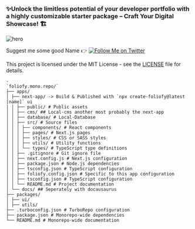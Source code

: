 ### ✨Unlock the limitless potential of your developer portfolio with a highly customizable starter package – Craft Your Digital Showcase! 🏗

![hero](https://media.licdn.com/dms/image/D4D16AQF04hifq1CYgQ/profile-displaybackgroundimage-shrink_350_1400/0/1694337728927?e=1701302400&v=beta&t=OF05JBn7NF0jD6JOuUJt3Mcb_oDg4HivfA4sfRYFvys)

<p>
Suggest me some good Name 👉
  <a href="https://twitter.com/rajni2k2">
    <img alt="Follow Me on Twitter" src="https://img.shields.io/twitter/follow/rajni.svg?label=follow+@rajni&style=social&logo=twitter"/>
  </a>
</p>

This project is licensed under the MIT License - see the [LICENSE](LICENSE) file for details.

```
- 
`foliofy.mono.repo/`
├── apps/
│ ├── next-app/ -> Build & Published with `npx create-foliofy@latest [name]` ui
│ │ ├── public/ # Public assets
│ │ ├── cms/ ## Local-cms another most probably the next-app
│ │ ├── database/ # Local-Database
│ │ ├── src/ # Source files
│ │ │ ├── components/ # React components
│ │ │ ├── pages/ # Next.js pages
│ │ │ ├── styles/ # CSS or SASS styles
│ │ │ ├── utils/ # Utility functions
│ │ │ └── types/ # TypeScript type definitions
│ │ ├── .gitignore # Git ignore file
│ │ ├── next.config.js # Next.js configuration
│ │ ├── package.json # Node.js dependencies
│ │ ├── tsconfig.json # TypeScript configuration
│ │ ├── foliofy.config.json # Specific to this app configuration
│ │ ├── tsconfig.json # TypeScript configuration
│ │ └── README.md # Project documentation
│ └── docs/ ## Seperately with docausaurus
├── packages/
│ ├── ui/
│ ├── utils/
├── .turboconfig.json # TurboRepo configuration
├── package.json # Monorepo-wide dependencies
└── README.md # Monorepo-wide documentation
```